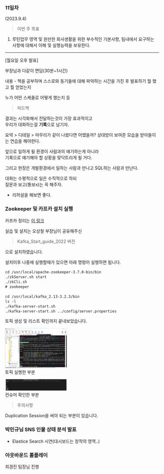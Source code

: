 ### 11일차
(2023.9.4)

> 이번 주 목표

1. 루틴업무 영역 및 원만한 회사생활을 위한 부수적인 기본사항, 팀내에서 요구하는 사항에 대해서 이해 및 실행능력을 보유한다.

-----------------------------------------

[월요일 오후 발표]

부장님과 다같이 면담(30분~1시간)

내용 - 책을 공부하며 스스로와 동기들에 대해 파악하는 시간을 가진 후 발표하기
뭘 했고 뭘 얻었는지

누가 어떤 스케줄로 어떻게 했는지 등

> 피드백

결과는 시각화해서 전달하는것이 가장 효과적이고\
우리가 대화하는걸 **기록**으로 남기자.

요약 > 디테일 > 마무리가 같이 나왔다면 어땠을까?
상대방이 보여준 모습을 받아들이는 연습을 해야한다.

앞으로 일하게 될 환경이 사람과의 얘기하는게 아니라\
기록으로 얘기해야 할 상황을 맞닥트리게 될 거다.

그리고 현장은 개발환경에서 일하는 사람과 만나고 SQL하는 사람과 만난다.

대화는 수평적으로 일은 수직적으로 하되\
질문과 보고(통보x)는 꼭 해주자.

- 리허설을 해보면 좋다.

### Zookeeper 및 카프카 설치 실행

카프카 정리는 [이 링크](https://github.com/JaeKang20/lloydk/blob/main/Bigdata/kafka.md)

실습 및 설치는 오상철 부장님이 공유해주신 
 
> Kafka_Start_guide_2022 버전 


으로 설치하였습니다.

설치이후 나중에 실행할때가 있으면 아래 명령어 실행하면 됩니다.

    cd /usr/local/apache-zookeeper-3.7.0-bin/bin
    ./zkServer.sh start
    ./zkCli.sh
    # zookeeper

    cd /usr/local/kafka_2.13-3.2.3/bin
    ls -l
    ./kafka-server-start.sh
    ./kafka-server-start.sh ../config/server.properties

토픽 생성 및 리스트 확인까지 끝내보았습니다.

<img src="../img/img_26.png" alt ="토픽 실행" style="max-width:40%;">\
토픽 실행한 부분


<img src="../img/img_27.png" alt ="컨슈머 확인" style="max-width:40%;">\
컨슈머 확인한 부분

  > 주의사항

Duplication Session을 써야 되는 부분이 있습니다.


### 박민규님 SNS 인물 상태 분석 발표
- Elastice Search 시연(대시보드는 창작의 영역..)

### 아웃바운드 롤플레이

최경진 팀장님 진행